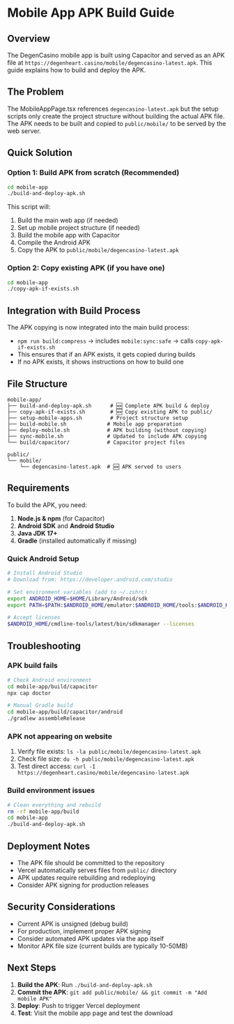 # Mobile App APK Build Guide

## Overview

The DegenCasino mobile app is built using Capacitor and served as an APK file at `https://degenheart.casino/mobile/degencasino-latest.apk`. This guide explains how to build and deploy the APK.

## The Problem

The MobileAppPage.tsx references `degencasino-latest.apk` but the setup scripts only create the project structure without building the actual APK file. The APK needs to be built and copied to `public/mobile/` to be served by the web server.

## Quick Solution

### Option 1: Build APK from scratch (Recommended)
```bash
cd mobile-app
./build-and-deploy-apk.sh
```

This script will:
1. Build the main web app (if needed)
2. Set up mobile project structure (if needed)  
3. Build the mobile app with Capacitor
4. Compile the Android APK
5. Copy the APK to `public/mobile/degencasino-latest.apk`

### Option 2: Copy existing APK (if you have one)
```bash
cd mobile-app
./copy-apk-if-exists.sh
```

## Integration with Build Process

The APK copying is now integrated into the main build process:

- `npm run build:compress` → includes `mobile:sync:safe` → calls `copy-apk-if-exists.sh`
- This ensures that if an APK exists, it gets copied during builds
- If no APK exists, it shows instructions on how to build one

## File Structure

```
mobile-app/
├── build-and-deploy-apk.sh      # 🆕 Complete APK build & deploy
├── copy-apk-if-exists.sh        # 🆕 Copy existing APK to public/
├── setup-mobile-apps.sh         # Project structure setup
├── build-mobile.sh             # Mobile app preparation  
├── deploy-mobile.sh            # APK building (without copying)
├── sync-mobile.sh              # Updated to include APK copying
└── build/capacitor/            # Capacitor project files

public/
└── mobile/
    └── degencasino-latest.apk  # 🆕 APK served to users
```

## Requirements

To build the APK, you need:

1. **Node.js & npm** (for Capacitor)
2. **Android SDK** and **Android Studio** 
3. **Java JDK 17+**
4. **Gradle** (installed automatically if missing)

### Quick Android Setup

```bash
# Install Android Studio
# Download from: https://developer.android.com/studio

# Set environment variables (add to ~/.zshrc)
export ANDROID_HOME=$HOME/Library/Android/sdk
export PATH=$PATH:$ANDROID_HOME/emulator:$ANDROID_HOME/tools:$ANDROID_HOME/platform-tools

# Accept licenses
$ANDROID_HOME/cmdline-tools/latest/bin/sdkmanager --licenses
```

## Troubleshooting

### APK build fails
```bash
# Check Android environment
cd mobile-app/build/capacitor
npx cap doctor

# Manual Gradle build
cd mobile-app/build/capacitor/android
./gradlew assembleRelease
```

### APK not appearing on website
1. Verify file exists: `ls -la public/mobile/degencasino-latest.apk`
2. Check file size: `du -h public/mobile/degencasino-latest.apk`
3. Test direct access: `curl -I https://degenheart.casino/mobile/degencasino-latest.apk`

### Build environment issues
```bash
# Clean everything and rebuild
rm -rf mobile-app/build
cd mobile-app
./build-and-deploy-apk.sh
```

## Deployment Notes

- The APK file should be committed to the repository
- Vercel automatically serves files from `public/` directory
- APK updates require rebuilding and redeploying
- Consider APK signing for production releases

## Security Considerations

- Current APK is unsigned (debug build)
- For production, implement proper APK signing
- Consider automated APK updates via the app itself
- Monitor APK file size (current builds are typically 10-50MB)

## Next Steps

1. **Build the APK**: Run `./build-and-deploy-apk.sh`
2. **Commit the APK**: `git add public/mobile/ && git commit -m "Add mobile APK"`
3. **Deploy**: Push to trigger Vercel deployment
4. **Test**: Visit the mobile app page and test the download